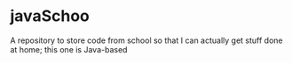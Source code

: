 # javaSchoo
A repository to store code from school so that I can actually get stuff done at home; this one is Java-based
